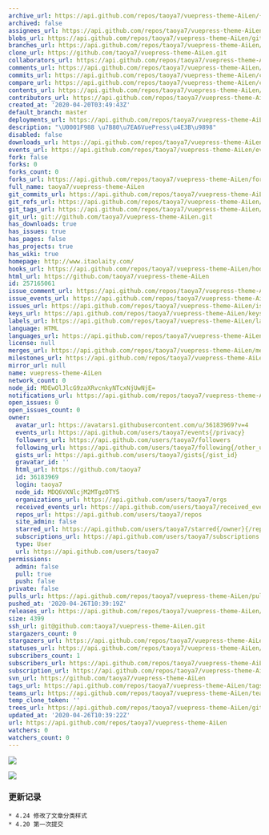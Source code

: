 ```yaml
---
archive_url: https://api.github.com/repos/taoya7/vuepress-theme-AiLen/{archive_format}{/ref}
archived: false
assignees_url: https://api.github.com/repos/taoya7/vuepress-theme-AiLen/assignees{/user}
blobs_url: https://api.github.com/repos/taoya7/vuepress-theme-AiLen/git/blobs{/sha}
branches_url: https://api.github.com/repos/taoya7/vuepress-theme-AiLen/branches{/branch}
clone_url: https://github.com/taoya7/vuepress-theme-AiLen.git
collaborators_url: https://api.github.com/repos/taoya7/vuepress-theme-AiLen/collaborators{/collaborator}
comments_url: https://api.github.com/repos/taoya7/vuepress-theme-AiLen/comments{/number}
commits_url: https://api.github.com/repos/taoya7/vuepress-theme-AiLen/commits{/sha}
compare_url: https://api.github.com/repos/taoya7/vuepress-theme-AiLen/compare/{base}...{head}
contents_url: https://api.github.com/repos/taoya7/vuepress-theme-AiLen/contents/{+path}
contributors_url: https://api.github.com/repos/taoya7/vuepress-theme-AiLen/contributors
created_at: '2020-04-20T03:49:43Z'
default_branch: master
deployments_url: https://api.github.com/repos/taoya7/vuepress-theme-AiLen/deployments
description: "\U0001F988 \u7B80\u7EA6VuePress\u4E3B\u9898"
disabled: false
downloads_url: https://api.github.com/repos/taoya7/vuepress-theme-AiLen/downloads
events_url: https://api.github.com/repos/taoya7/vuepress-theme-AiLen/events
fork: false
forks: 0
forks_count: 0
forks_url: https://api.github.com/repos/taoya7/vuepress-theme-AiLen/forks
full_name: taoya7/vuepress-theme-AiLen
git_commits_url: https://api.github.com/repos/taoya7/vuepress-theme-AiLen/git/commits{/sha}
git_refs_url: https://api.github.com/repos/taoya7/vuepress-theme-AiLen/git/refs{/sha}
git_tags_url: https://api.github.com/repos/taoya7/vuepress-theme-AiLen/git/tags{/sha}
git_url: git://github.com/taoya7/vuepress-theme-AiLen.git
has_downloads: true
has_issues: true
has_pages: false
has_projects: true
has_wiki: true
homepage: http://www.itaolaity.com/
hooks_url: https://api.github.com/repos/taoya7/vuepress-theme-AiLen/hooks
html_url: https://github.com/taoya7/vuepress-theme-AiLen
id: 257165061
issue_comment_url: https://api.github.com/repos/taoya7/vuepress-theme-AiLen/issues/comments{/number}
issue_events_url: https://api.github.com/repos/taoya7/vuepress-theme-AiLen/issues/events{/number}
issues_url: https://api.github.com/repos/taoya7/vuepress-theme-AiLen/issues{/number}
keys_url: https://api.github.com/repos/taoya7/vuepress-theme-AiLen/keys{/key_id}
labels_url: https://api.github.com/repos/taoya7/vuepress-theme-AiLen/labels{/name}
language: HTML
languages_url: https://api.github.com/repos/taoya7/vuepress-theme-AiLen/languages
license: null
merges_url: https://api.github.com/repos/taoya7/vuepress-theme-AiLen/merges
milestones_url: https://api.github.com/repos/taoya7/vuepress-theme-AiLen/milestones{/number}
mirror_url: null
name: vuepress-theme-AiLen
network_count: 0
node_id: MDEwOlJlcG9zaXRvcnkyNTcxNjUwNjE=
notifications_url: https://api.github.com/repos/taoya7/vuepress-theme-AiLen/notifications{?since,all,participating}
open_issues: 0
open_issues_count: 0
owner:
  avatar_url: https://avatars1.githubusercontent.com/u/36183969?v=4
  events_url: https://api.github.com/users/taoya7/events{/privacy}
  followers_url: https://api.github.com/users/taoya7/followers
  following_url: https://api.github.com/users/taoya7/following{/other_user}
  gists_url: https://api.github.com/users/taoya7/gists{/gist_id}
  gravatar_id: ''
  html_url: https://github.com/taoya7
  id: 36183969
  login: taoya7
  node_id: MDQ6VXNlcjM2MTgzOTY5
  organizations_url: https://api.github.com/users/taoya7/orgs
  received_events_url: https://api.github.com/users/taoya7/received_events
  repos_url: https://api.github.com/users/taoya7/repos
  site_admin: false
  starred_url: https://api.github.com/users/taoya7/starred{/owner}{/repo}
  subscriptions_url: https://api.github.com/users/taoya7/subscriptions
  type: User
  url: https://api.github.com/users/taoya7
permissions:
  admin: false
  pull: true
  push: false
private: false
pulls_url: https://api.github.com/repos/taoya7/vuepress-theme-AiLen/pulls{/number}
pushed_at: '2020-04-26T10:39:19Z'
releases_url: https://api.github.com/repos/taoya7/vuepress-theme-AiLen/releases{/id}
size: 4399
ssh_url: git@github.com:taoya7/vuepress-theme-AiLen.git
stargazers_count: 0
stargazers_url: https://api.github.com/repos/taoya7/vuepress-theme-AiLen/stargazers
statuses_url: https://api.github.com/repos/taoya7/vuepress-theme-AiLen/statuses/{sha}
subscribers_count: 1
subscribers_url: https://api.github.com/repos/taoya7/vuepress-theme-AiLen/subscribers
subscription_url: https://api.github.com/repos/taoya7/vuepress-theme-AiLen/subscription
svn_url: https://github.com/taoya7/vuepress-theme-AiLen
tags_url: https://api.github.com/repos/taoya7/vuepress-theme-AiLen/tags
teams_url: https://api.github.com/repos/taoya7/vuepress-theme-AiLen/teams
temp_clone_token: ''
trees_url: https://api.github.com/repos/taoya7/vuepress-theme-AiLen/git/trees{/sha}
updated_at: '2020-04-26T10:39:22Z'
url: https://api.github.com/repos/taoya7/vuepress-theme-AiLen
watchers: 0
watchers_count: 0
---
```


![](http://alicdn.itaolaity.com/img/20200420120115.png)


![](ScreenShort/3.png)



### 更新记录

```shell
* 4.24 修改了文章分类样式
* 4.20 第一次提交
```

